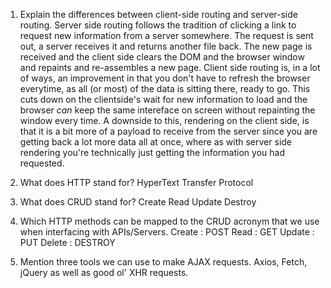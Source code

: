 1. Explain the differences between client-side routing and server-side routing.
   Server side routing follows the tradition of clicking a link to request new information from a server somewhere.
   The request is sent out, a server receives it and returns another file back. The new page is received and the
   client side clears the DOM and the browser window and repaints and re-assembles a new page. Client side routing
   is, in a lot of ways, an improvement in that you don't have to refresh the browser everytime, as all (or most) of
   the data is sitting there, ready to go. This cuts down on the clientside's wait for new information to load and
   the browser _can_ keep the same intereface on screen without repainting the window every time. A downside to this,
   rendering on the client side, is that it is a bit more of a payload to receive from the server since you are getting
   back a lot more data all at once, where as with server side rendering you're technically just getting the information
   you had requested.

2. What does HTTP stand for?
   HyperText Transfer Protocol

3. What does CRUD stand for?
   Create Read Update Destroy

4. Which HTTP methods can be mapped to the CRUD acronym that we use when interfacing with APIs/Servers.
   Create : POST
   Read : GET
   Update : PUT
   Delete : DESTROY

5. Mention three tools we can use to make AJAX requests.
   Axios, Fetch, jQuery as well as good ol' XHR requests.
